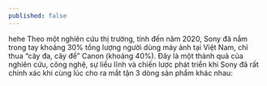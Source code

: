```yaml
---
published: false
---
```

hehe
Theo một nghiên cứu thị trường, tính đến năm 2020, Sony đã nắm trong tay khoảng 30% tổng lượng người dùng máy ảnh tại Việt Nam, chỉ thua “cây đa, cây đề” Canon (khoảng 40%). Đây là một thành quả của nghiên cứu, công nghệ, sự liều lĩnh và chiến lược phát triển khi Sony đã rất chính xác khi cùng lúc cho ra mắt tận 3 dòng sản phẩm khác nhau:
